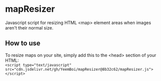 # mapResizer
Javascript script for resizing HTML &lt;map> element areas when images aren't their normal size.
## How to use
To resize maps on your site, simply add this to the &lt;head> section of your HTML:<br>
`<script type="text/javascript" src="cdn.jsdelivr.net/gh/YeemBoi/mapResizer@8b32c62/mapResizer.js"></script>`

